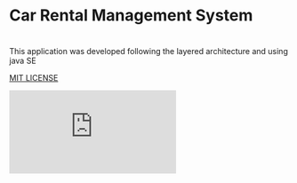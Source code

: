 # Car Rental Management System <h1>

This application was developed following the layered architecture and using
java SE  



[MIT LICENSE](LICENSE)

![Cars](https://fsb.zobj.net/crop.php?r=VoMTYWpt4S2DxUNy--KOF-3tVRViImzgiy50O-GS9BKhb9XxeyfdzBFeK1h3SmD9wWM3mLXMjHoKUkcTCC3Z0vpYQ1fCHMGDWs2bwEb1vI32BNw1xTqLDPr5NcDZgrLSFy-nN6WxXDc_R1tc)